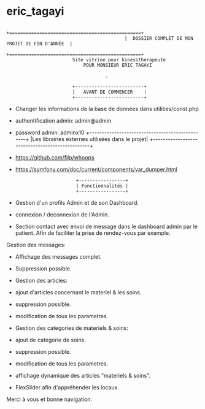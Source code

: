 # eric_tagayi
                                               +================================================+
                                               |  DOSSIER COMPLET DE MON PROJET DE FIN D'ANNÉE  |
                                               +================================================+
							Site vitrine pour kinesitherapeute
							    POUR MONSIEUR ERIC TAGAYI

                                        . 
                        
							+-------------------------+
							|   AVANT DE COMMENCER    |
							+-------------------------+

- Changer les informations de la base de données dans utilities/const.php

- authentification admin: admin@admin
- password admin: adminx10
						+------------------------------------------------+
						|Les librairies externes utilisées dans le projet|
						+------------------------------------------------+

- https://github.com/filp/whoops
- https://symfony.com/doc/current/components/var_dumper.html


							+-----------------+
							| Fonctionnalités |
							+-----------------+

- Gestion d'un profils Admin et de son Dashboard.
- connexion / deconnexion de l'Admin.

- Section contact avec envoi de message dans le dashboard admin par le patient. Afin de faciliter la prise de rendez-vous par exemple.

Gestion des messages:
- Affichage des messages complet.
- Suppression possible.

- Gestion des articles: 
- ajout d'articles concernant le materiel & les soins.
- suppression possible.
- modification de tous les parametres.

- Gestion des categories de materiels & soins: 
- ajout de categorie de soins.
- suppression possible.
- modification de tous les parametres.

- affichage dynamique des articles "materiels & soins".

- FlexSlider afin d'appréhender les locaux.





Merci à vous et bonne navigation.

